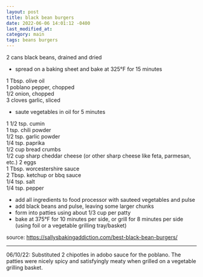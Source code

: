 ```yaml
---
layout: post
title: black bean burgers
date: 2022-06-06 14:01:12 -0400
last_modified_at: 
category: main
tags: beans burgers
---
```


2 cans black beans, drained and dried  
* spread on a baking sheet and bake at 325°F for 15 minutes

1 Tbsp. olive oil  
1 poblano pepper, chopped  
1/2 onion, chopped  
3 cloves garlic, sliced  
* saute vegetables in oil for 5 minutes

1 1/2 tsp. cumin  
1 tsp. chili powder  
1/2 tsp. garlic powder  
1/4 tsp. paprika  
1/2 cup bread crumbs  
1/2 cup sharp cheddar cheese (or other sharp cheese like feta, parmesan, etc.)
2 eggs  
1 Tbsp. worcestershire sauce  
2 Tbsp. ketchup or bbq sauce  
1/4 tsp. salt  
1/4 tsp. pepper  
* add all ingredients to food processor with sauteed vegetables and pulse
* add black beans and pulse, leaving some larger chunks
* form into patties using about 1/3 cup per patty
* bake at 375°F for 10 minutes per side, or grill for 8 minutes per side (using foil or a vegetable
  grilling tray/basket)

source: <https://sallysbakingaddiction.com/best-black-bean-burgers/>

---

06/10/22: Substituted 2 chipotles in adobo sauce for the poblano. The patties were nicely spicy
and satisfyingly meaty when grilled on a vegetable grilling basket.
